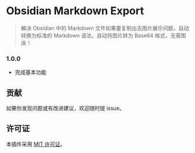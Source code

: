 # Obsidian Markdown Export

> 解决 Obsidian 中的 Markdown 文件如果要复制出去图片展示问题，自动转换为标准的 Markdown 语法，自动将图片转为 Base64 格式，无需图床！


### 1.0.0

- 完成基本功能

## 贡献

如果你发现问题或有改进建议，欢迎随时提 issue。

## 许可证

本插件采用 [MIT 许可证](LICENSE)。




